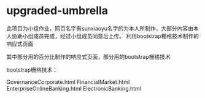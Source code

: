 # upgraded-umbrella
此项目为小组作业，网页名字有sunxiaoyu名字的为本人所制作，大部分内容由本人协助小组成员完成，经过小组成员同意后上传。
利用bootstrap栅格技术制作的响应式页面

其中部分用的百分比制作的响应式页面，部分用的bootstrap栅格技术

bootstrap栅格技术：

GovernanceCorporate.html
FinancialMarket.html
EnterpriseOnlineBanking.html
ElectronicBanking.html
